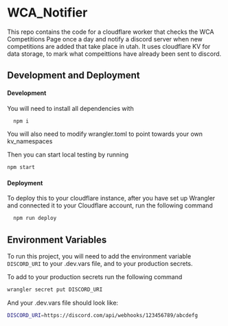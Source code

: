 
# WCA_Notifier

This repo contains the code for a cloudflare worker that checks the WCA Competitions Page once a day and notify a discord server when new competitions are added that take place in utah. It uses cloudflare KV for data storage, to mark what compeittions have already been sent to discord.


## Development and Deployment

#### Development
You will need to install all dependencies with 

```bash
  npm i
```

You will also need to modify wrangler.toml to point towards your own kv_namespaces

Then you can start local testing by running

```bash
npm start
```

#### Deployment
To deploy this to your cloudflare instance, after you have set up Wrangler and connected it to your Cloudflare account, run the following command

```bash
  npm run deploy
```


## Environment Variables

To run this project, you will need to add the environment variable `DISCORD_URI` to your .dev.vars file, and to your production secrets.

To add to your production secrets run the following command

```bash
wrangler secret put DISCORD_URI
```

And your .dev.vars file should look like:

```bash
DISCORD_URI=https://discord.com/api/webhooks/123456789/abcdefg
```

